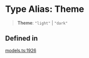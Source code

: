 # Type Alias: Theme

> **Theme**: `"light"` \| `"dark"`

## Defined in

[models.ts:1926](https://github.com/live-codes/livecodes/blob/ca3a38602cd90e12413c6333c1e0e06995427bd0/src/sdk/models.ts#L1926)